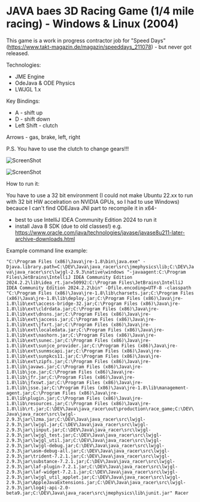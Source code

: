 # JAVA baes 3D Racing Game (1/4 mile racing) - Windows & Linux (2004)
This game is a work in progress contractor job for "Speed Days" (https://www.takt-magazin.de/magazin/speeddays_211078) - but never got released.

Technologies: 
  * JME Engine
  * OdeJava & ODE Physics
  * LWJGL 1.x

Key Bindings: 

* A - shift up
* D - shift down
* Left Shift - clutch

Arrows - gas, brake, left, right

P.S. You have to use the clutch to change gears!!!


![ScreenShot](https://raw.github.com/tbruckschlegel//java_racer/main/shot2.png)

![ScreenShot](https://raw.github.com/tbruckschlegel//java_racer/main/shot1.png)

How to run it:

You have to use a 32 bit environment (I could not make Ubuntu 22.xx to run with 32 bit HW accelration on NVIDIA GPUs, so I had to use Windows) becauce I can't find ODEJava JNI part to recompile it in x64-

 * best to use IntelliJ IDEA Community Edition 2024 to run it
 * install Java 8 SDK (due to old classes!) e.g. https://www.oracle.com/java/technologies/javase/javase8u211-later-archive-downloads.html

Example command line example:

```"C:\Program Files (x86)\Java\jre-1.8\bin\java.exe" -Djava.library.path=C:\DEV\Java\java_racer\src\jmephysics\lib;C:\DEV\Java\java_racer\src\lwjgl-2.9.3\native\windows "-javaagent:C:\Program Files\JetBrains\IntelliJ IDEA Community Edition 2024.2.2\lib\idea_rt.jar=50992:C:\Program Files\JetBrains\IntelliJ IDEA Community Edition 2024.2.2\bin" -Dfile.encoding=UTF-8 -classpath "C:\Program Files (x86)\Java\jre-1.8\lib\charsets.jar;C:\Program Files (x86)\Java\jre-1.8\lib\deploy.jar;C:\Program Files (x86)\Java\jre-1.8\lib\ext\access-bridge-32.jar;C:\Program Files (x86)\Java\jre-1.8\lib\ext\cldrdata.jar;C:\Program Files (x86)\Java\jre-1.8\lib\ext\dnsns.jar;C:\Program Files (x86)\Java\jre-1.8\lib\ext\jaccess.jar;C:\Program Files (x86)\Java\jre-1.8\lib\ext\jfxrt.jar;C:\Program Files (x86)\Java\jre-1.8\lib\ext\localedata.jar;C:\Program Files (x86)\Java\jre-1.8\lib\ext\nashorn.jar;C:\Program Files (x86)\Java\jre-1.8\lib\ext\sunec.jar;C:\Program Files (x86)\Java\jre-1.8\lib\ext\sunjce_provider.jar;C:\Program Files (x86)\Java\jre-1.8\lib\ext\sunmscapi.jar;C:\Program Files (x86)\Java\jre-1.8\lib\ext\sunpkcs11.jar;C:\Program Files (x86)\Java\jre-1.8\lib\ext\zipfs.jar;C:\Program Files (x86)\Java\jre-1.8\lib\javaws.jar;C:\Program Files (x86)\Java\jre-1.8\lib\jce.jar;C:\Program Files (x86)\Java\jre-1.8\lib\jfr.jar;C:\Program Files (x86)\Java\jre-1.8\lib\jfxswt.jar;C:\Program Files (x86)\Java\jre-1.8\lib\jsse.jar;C:\Program Files (x86)\Java\jre-1.8\lib\management-agent.jar;C:\Program Files (x86)\Java\jre-1.8\lib\plugin.jar;C:\Program Files (x86)\Java\jre-1.8\lib\resources.jar;C:\Program Files (x86)\Java\jre-1.8\lib\rt.jar;C:\DEV\Java\java_racer\out\production\race_game;C:\DEV\Java\java_racer\src\lwjgl-2.9.3\jar\lzma.jar;C:\DEV\Java\java_racer\src\lwjgl-2.9.3\jar\lwjgl.jar;C:\DEV\Java\java_racer\src\lwjgl-2.9.3\jar\jinput.jar;C:\DEV\Java\java_racer\src\lwjgl-2.9.3\jar\lwjgl_test.jar;C:\DEV\Java\java_racer\src\lwjgl-2.9.3\jar\lwjgl_util.jar;C:\DEV\Java\java_racer\src\lwjgl-2.9.3\jar\lwjgl-debug.jar;C:\DEV\Java\java_racer\src\lwjgl-2.9.3\jar\asm-debug-all.jar;C:\DEV\Java\java_racer\src\lwjgl-2.9.3\jar\trident-7.2.1.jar;C:\DEV\Java\java_racer\src\lwjgl-2.9.3\jar\substance-7.2.1.jar;C:\DEV\Java\java_racer\src\lwjgl-2.9.3\jar\laf-plugin-7.2.1.jar;C:\DEV\Java\java_racer\src\lwjgl-2.9.3\jar\laf-widget-7.2.1.jar;C:\DEV\Java\java_racer\src\lwjgl-2.9.3\jar\lwjgl_util_applet.jar;C:\DEV\Java\java_racer\src\lwjgl-2.9.3\jar\AppleJavaExtensions.jar;C:\DEV\Java\java_racer\src\lwjgl-2.9.3\jar\log4j-api-2.0-beta9.jar;C:\DEV\Java\java_racer\src\jmephysics\lib\junit.jar" Racer```
